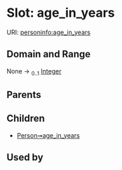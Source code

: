 
# Slot: age_in_years




URI: [personinfo:age_in_years](https://w3id.org/linkml/examples/personinfo/age_in_years)


## Domain and Range

None &#8594;  <sub>0..1</sub> [Integer](types/Integer.md)

## Parents


## Children

 *  [Person➞age_in_years](Person_age_in_years.md)

## Used by

